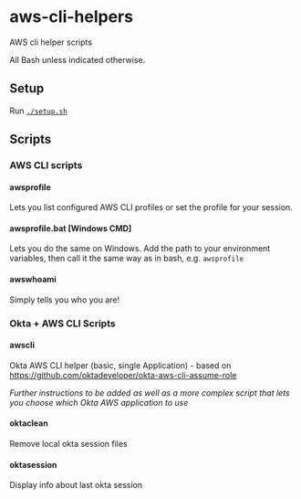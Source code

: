 # aws-cli-helpers
AWS cli helper scripts

All Bash unless indicated otherwise.

## Setup

Run [`./setup.sh`](./setup.sh)

## Scripts

### AWS CLI scripts

#### awsprofile

Lets you list configured AWS CLI profiles or set the profile for your session.

#### awsprofile.bat [Windows CMD]

Lets you do the same on Windows. Add the path to your environment variables, then call it the same way as in bash, e.g. `awsprofile`

#### awswhoami

Simply tells you who you are!

### Okta + AWS CLI Scripts

#### awscli

Okta AWS CLI helper (basic, single Application) - based on https://github.com/oktadeveloper/okta-aws-cli-assume-role

*Further instructions to be added as well as a more complex script that lets you choose which Okta AWS application to use*

#### oktaclean

Remove local okta session files

#### oktasession

Display info about last okta session
